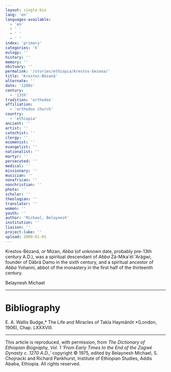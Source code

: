 ```yaml
---
layout: single-bio
lang: 'en'
languages-available:
  - 'en'
  - ' '
  - ' '
  - ' '
index: 'primary'
categories: 'k'
eulogy: ''
history: ''
memory: ''
obituary: ''
permalink: '/stories/ethiopia/krestos-bezana/'
title: 'Krestos-Bézanä'
alternate: ''
date: '1200s'
century:
  - '13th'
tradition: 'orthodox'
affiliation:
  - 'orthodox church'
country:
  - 'ethiopia'
ancient: ''
artist: ''
catechist: ''
clergy: ''
ecumenist: ''
evangelist: ''
nationalist: ''
martyr: ''
persecuted: ''
medical: ''
missionary: ''
musician: ''
nonafrican: ''
nonchristian: ''
photo: ''
scholar: ''
theologian: ''
translator: ''
women: ''
youth: ''
author: 'Michael, Belaynesh'
institution: ''
liaison: ''
project-luke: ''
upload: 2000-01-01
---
```



Krestos-B&eacute;zan&auml;, or Mizan, *Abba* (of unknown date, probably pre-13th century A.D.), was a spiritual descendant of *Abba* Zä-Mika'él 'Arägwi, founder of Däbrä Damo in the sixth century, and a spiritual ancestor of *Abba* Yohanni, abbot of the monastery in the first half of the thirteenth century.

Belaynesh Michael

---

# Bibliography

E. A. Wallis Budge,* The Life and Miracles of Takla Haymânôt *(London, 1906), Chap. LXXXVIII.

---

This article is reproduced, with permission, from *The Dictionary of Ethiopian Biography, Vol. 1 'From Early Times to the End of the Zagwé Dynasty c. 1270 A.D.,'* copyright &copy; 1975, edited by Belaynesh Michael, S. Chojnacki and Richard Pankhurst, Institute of Ethiopian Studies, Addis Ababa, Ethiopia.  All rights reserved.